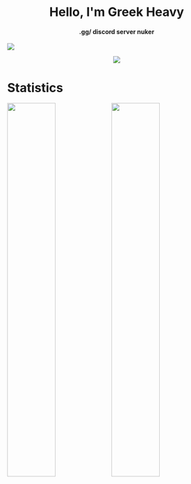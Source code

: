 <h1 align="center">Hello, I'm Greek Heavy</h1>
<h4 align="center">.gg/ discord server nuker</h4>

![](https://komarev.com/ghpvc/?username=GreekHeavy1448)


<p align="center">
  <a href="https://github.com/GreekHeavy1448">
    <img src="https://discord.c99.nl/widget/theme-4/961276436939948053.png"/>
     </a>
  </p>
  
# Statistics
<img align="left" width="47%" src="https://github-readme-stats.vercel.app/api?username=GreekHeavy1448&show_icons=true&theme=dark" />
<img align="left" width="47%" src="https://github-readme-stats.vercel.app/api/top-langs/?username=GreekHeavy1448&theme=dark" />

